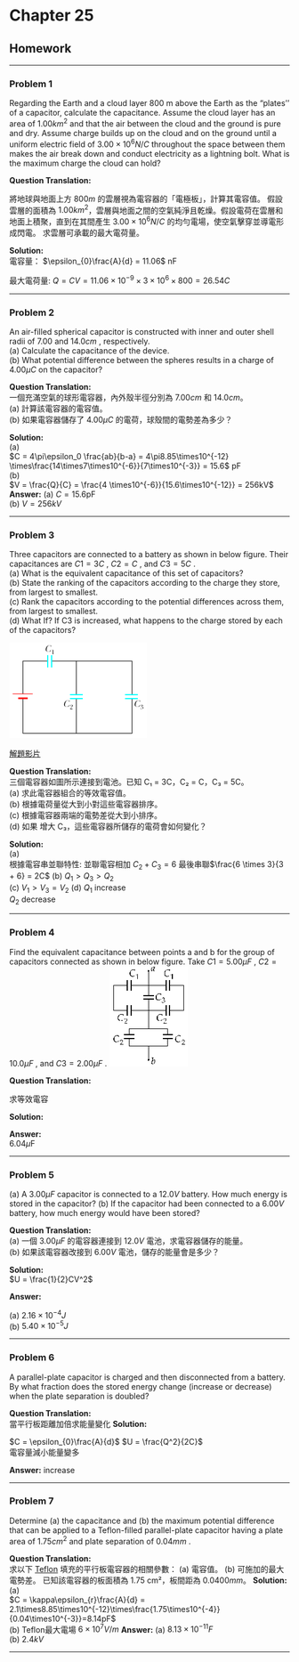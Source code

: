 # Chapter 25  

## Homework

---

### **Problem 1**

Regarding the Earth and a cloud layer 800 m above the Earth as the “plates’’ of a capacitor, calculate the capacitance. Assume the cloud layer has an area of $1.00 km^2$ and that the air between the cloud and the ground is pure and dry. Assume charge builds up on the cloud and on the ground until a uniform electric field of $3.00 × 10^6 N/C$ throughout the space between them makes the air break down and conduct electricity as a lightning bolt. What is the maximum charge the cloud can hold?

**Question Translation:**  

將地球與地面上方 $800 m$ 的雲層視為電容器的「電極板」，計算其電容值。
假設雲層的面積為 $1.00 km^2$，雲層與地面之間的空氣純淨且乾燥。假設電荷在雲層和地面上積聚，直到在其間產生 $3.00 × 10^6 N/C$ 的均勻電場，使空氣擊穿並導電形成閃電。
求雲層可承載的最大電荷量。  

**Solution:**  
電容量：
 $\epsilon_{0}\frac{A}{d} = 11.06$ nF  

最大電荷量:
 $Q = CV = 11.06 \times 10^{-9} \times 3 \times 10^6 \times 800 = 26.54C$  

---

### **Problem 2**

An air-filled spherical capacitor is constructed with inner and outer shell radii of $7.00$ and $14.0 cm$ , respectively.  
(a) Calculate the capacitance of the device.  
(b) What potential difference between the spheres results in a charge of $4.00 μC$ on the capacitor?  

**Question Translation:**  
一個充滿空氣的球形電容器，內外殼半徑分別為 $7.00 cm$ 和 $14.0 cm$。  
(a) 計算該電容器的電容值。  
(b) 如果電容器儲存了 $4.00 μC$ 的電荷，球殼間的電勢差為多少？  

**Solution:**  
(a)  
$C = 4\pi\epsilon_0 \frac{ab}{b-a} = 4\pi8.85\times10^{-12} \times\frac{14\times7\times10^{-6}}{7\times10^{-3}} = 15.6$ pF  
(b)  
$V = \frac{Q}{C} = \frac{4 \times10^{-6}}{15.6\times10^{-12}} = 256kV$  
**Answer:**
(a) $C = 15.6$pF  
(b) $V = 256kV$  

---

### **Problem 3**

Three capacitors are connected to a battery as shown in below figure. Their capacitances are $C1 = 3C$ , $C2 = C$ , and $C3 = 5C$ .  
(a) What is the equivalent capacitance of this set of capacitors?  
(b) State the ranking of the capacitors according to the charge they store, from largest to smallest.  
(c) Rank the capacitors according to the potential differences across them, from largest to smallest.  
(d) What If? If C3 is increased, what happens to the charge stored by each of the capacitors?  

![ ](https://raw.githubusercontent.com/tim941008/note/main/resource/ch25_1.png)

[解題影片](https://youtu.be/MkQCxFdIzfo)

**Question Translation:**  
三個電容器如圖所示連接到電池。已知 C₁ = 3C，C₂ = C，C₃ = 5C。  
(a) 求此電容器組合的等效電容值。  
(b) 根據電荷量從大到小對這些電容器排序。  
(c) 根據電容器兩端的電勢差從大到小排序。  
(d) 如果 增大 C₃，這些電容器所儲存的電荷會如何變化？  

**Solution:**  
(a)  
根據電容串並聯特性:
並聯電容相加 $C_2 + C_3 = 6$
最後串聯$\frac{6 \times 3}{3 + 6} = 2C$
(b)
$Q_1 > Q_3 > Q_2$  
(c)
$V_1 > V_3 = V_2$
(d)
$Q_1$ increase  
$Q_2$ decrease

---

### **Problem 4**

Find the equivalent capacitance between points a and b for the group of capacitors connected as shown in below figure. Take $C1 = 5.00 μF$ , $C2 = 10.0 μF$ , and  $C3 = 2.00 μF$ .
![ ](https://raw.githubusercontent.com/tim941008/note/main/resource/ch25_2.png)

**Question Translation:**  

求等效電容

**Solution:**    

**Answer:**  
$6.04\mu$F  

---

### **Problem 5**

(a) A $3.00μF$ capacitor is connected to a $12.0V$ battery. How much energy is stored in the capacitor? (b) If the capacitor had been connected to a $6.00V$ battery, how much energy would have been stored?  

**Question Translation:**  
(a) 一個 $3.00 μF$ 的電容器連接到 $12.0 V$ 電池，求電容器儲存的能量。  
(b) 如果該電容器改接到 $6.00 V$ 電池，儲存的能量會是多少？  

**Solution:**  
$U = \frac{1}{2}CV^2$

**Answer:**  

(a) $2.16\times10^{-4}J$  
(b) $5.40\times 10^{-5}J$  

---

### **Problem 6**

A parallel-plate capacitor is charged and then disconnected from a battery. By what fraction does the stored energy change (increase or decrease) when the plate separation is doubled?

**Question Translation:**  
當平行板距離加倍求能量變化
**Solution:**  

 $C = \epsilon_{0}\frac{A}{d}$
 $U = \frac{Q^2}{2C}$  
 電容量減小能量變多

**Answer:**
increase  

---

### **Problem 7**

Determine (a) the capacitance and (b) the maximum potential difference that can be applied to a Teflon-filled parallel-plate capacitor having a plate area of $1.75 cm^2$ and plate separation of  $0.04mm$ .

**Question Translation:**  
求以下 [Teflon](https://zh.wikipedia.org/zh-tw/%E8%81%9A%E5%9B%9B%E6%B0%9F%E4%B9%99%E7%83%AF) 填充的平行板電容器的相關參數：
(a) 電容值。
(b) 可施加的最大電勢差。
已知該電容器的板面積為 1.75 cm²，板間距為 $0.0400 mm$。
**Solution:**  
(a)  
 $C = \kappa\epsilon_{r}\frac{A}{d} = 2.1\times8.85\times10^{-12}\times\frac{1.75\times10^{-4}}{0.04\times10^{-3}}=8.14pF$  
(b)
Teflon最大電場 $6\times10^7V/m$
**Answer:**
(a) $8.13\times 10^{-11}F$  
(b) $2.4kV$  

---
